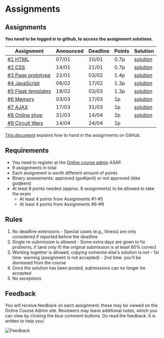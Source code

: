 # Assignments


## Assignments

**You need to be logged in to github, to access the assignment solutions.**

| Assignment | Announced | Deadline | Points | Solution |
| --- | --- | --- | --- | --- |
| [#1 HTML](assignment-1/) | 07/01 | 10/01 | 0.7p | [solution](https://github.com/dat310-spring20/assignments-solutions/tree/master/1) |
| [#2 CSS](assignment-2/) | 14/01 | 21/01 | 0.7p | [solution](https://github.com/dat310-spring20/assignments-solutions/tree/master/2) |
| [#3 Page prototype](assignment-3/) | 22/01 | 03/02 | 1.4p | [solution](https://github.com/dat310-spring20/assignments-solutions/tree/master/2) |
| [#4 JavaScript](assignment-4/) | 06/02 | 17/02 | 1.3p | [solution](https://github.com/dat310-spring20/assignments-solutions/tree/master/4)  |
| [#5 Flask templates](assignment-5/) | 18/02 | 03/03 | 1.3p | [solution](https://github.com/dat310-spring20/assignments-solutions/tree/master/5) |
| [#6 Memory](assignment-6/) | 03/03 | 17/03 | 1p | [solution](https://github.com/dat310-spring20/assignments-solutions/tree/master/6) |
| [#7 AJAX](assignment-7/) | 17/03 | 31/03 | 1p | [solution](https://github.com/dat310-spring20/assignments-solutions/tree/master/7) |
| [#8 Online shop](assignment-8/) | 31/03  | 14/04 | 2p | [solution](https://github.com/dat310-spring20/assignments-solutions/tree/master/8) |
| [#9 Circuit Wars](assignment-9/) | 14/04 | 24/04 | 1p |  |



[This document](https://github.com/dat310-spring20/course-info/blob/master/HOWTO_GitHub.md) explains how to hand in the assignments on GitHub.

## Requirements

  - You need to register at the [Online course admin](https://ux.uis.no/~ljehl/dat310/) ASAP.
  - 9 assignments in total
  - Each assignment is worth different amount of points
  - Binary assessments: approved (godkjent) or not approved (ikke godjkent)
  - At least 8 points needed (approx. 8 assignments) to be allowed to take the exam
    - At least 4 points from Assignments #1-#5
    - At least 4 points from Assignments #6-#9

## Rules

  1. No deadline extensions
    - Special cases (e.g., illness) are only considered if reported before the deadline
  2. Single re-submission is allowed
    - Some extra days are given to fix problems, if (and only if) the original submission is at least 60% correct
  3. Working together is allowed, copying someone else's solution is not
    - 1st time: warning (assignment is not accepted)
    - 2nd time: you’ll be dismissed from the course
  4. Once the solution has been posted, submissions can no longer be accepted
  5. No exceptions


## Feedback

You will receive feedback on each assignment; these may be viewed on the Online Course Admin site. Reviewers may leave additional notes, which you can view by clicking the blue comment buttons.
Do read the feedback. It is written to help you!

![Feedback](assignments_feedback.png)


